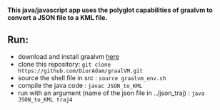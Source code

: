 #### This java/javascript app uses the polyglot capabilities of graalvm to convert a JSON file to a KML file.

## Run:
 - download and install graalvm [here](https://www.graalvm.org/) 
 - clone this repository: ```git clone https://github.com/DiorAdam/graalVM.git```
 - source the shell file in src : ```source graalvm_env.sh```
 - compile the java code : ```javac JSON_to_KML```
 - run with an argument (name of the json file in ../json_traj) : ```java JSON_to_KML traj4```
